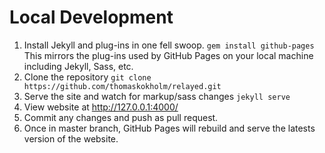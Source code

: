 # Local Development

1. Install Jekyll and plug-ins in one fell swoop. `gem install github-pages` This mirrors the plug-ins used by GitHub Pages on your local machine including Jekyll, Sass, etc.
2. Clone the repository `git clone https://github.com/thomaskokholm/relayed.git`
3. Serve the site and watch for markup/sass changes `jekyll serve`
4. View website at http://127.0.0.1:4000/
5. Commit any changes and push as pull request.
6. Once in master branch, GitHub Pages will rebuild and serve the latests version of the website.

